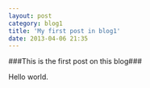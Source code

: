 ```yaml
---
layout: post
category: blog1
title: 'My first post in blog1'
date: 2013-04-06 21:35
---
```

###This is the first post on this blog###

Hello world.


